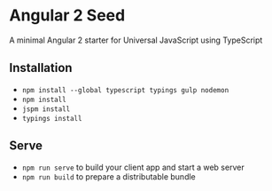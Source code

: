 # Angular 2 Seed

A minimal Angular 2 starter for Universal JavaScript using TypeScript

## Installation

* `npm install --global typescript typings gulp nodemon`
* `npm install`
* `jspm install`
* `typings install`

## Serve

* `npm run serve` to build your client app and start a web server
* `npm run build` to prepare a distributable bundle

